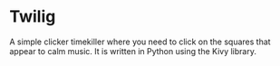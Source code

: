 # Twilig
A simple clicker timekiller where you need to click on the squares that appear to calm music. It is written in Python using the Kivy library.
